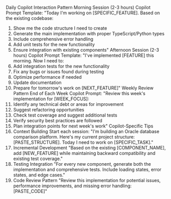 Daily Copilot Interaction Pattern
Morning Session (2-3 hours)
Copilot Prompt Template:
"Today I'm working on [SPECIFIC_FEATURE]. Based on the existing codebase:
1. Show me the code structure I need to create
2. Generate the main implementation with proper TypeScript/Python types
3. Include comprehensive error handling
4. Add unit tests for the new functionality
5. Ensure integration with existing components"
Afternoon Session (2-3 hours)
Copilot Prompt Template:
"I've implemented [FEATURE] this morning. Now I need to:
1. Add integration tests for the new functionality
2. Fix any bugs or issues found during testing
3. Optimize performance if needed
4. Update documentation
5. Prepare for tomorrow's work on [NEXT_FEATURE]"
Weekly Review Pattern
End of Each Week
Copilot Prompt:
"Review this week's implementation for [WEEK_FOCUS]:
1. Identify any technical debt or areas for improvement
2. Suggest refactoring opportunities
3. Check test coverage and suggest additional tests
4. Verify security best practices are followed
5. Plan integration points for next week's work"
Copilot-Specific Tips
1. Context Building
Start each session:
"I'm building an Oracle database comparison platform. Here's my current project structure: [PASTE_STRUCTURE]. Today I need to work on [SPECIFIC_TASK]."
2. Incremental Development
"Based on the existing [COMPONENT_NAME], add [NEW_FEATURE] while maintaining backward compatibility and existing test coverage."
3. Testing Integration
"For every new component, generate both the implementation and comprehensive tests. Include loading states, error states, and edge cases."
4. Code Review Pattern
"Review this implementation for potential issues, performance improvements, and missing error handling: [PASTE_CODE]"
